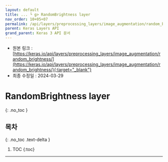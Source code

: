 ```yaml
---
layout: default
title: ... └ g> RandomBrightness layer
nav_order: 10+05+07
permalink: /api/layers/preprocessing_layers/image_augmentation/random_brightness/
parent: Keras Layers API
grand_parent: Keras 3 API 문서
---
```


* 원본 링크 : [https://keras.io/api/layers/preprocessing_layers/image_augmentation/random_brightness/](https://keras.io/api/layers/preprocessing_layers/image_augmentation/random_brightness/){:target="_blank"}
* 최종 수정일 : 2024-03-29

# RandomBrightness layer
{: .no_toc }

## 목차
{: .no_toc .text-delta }

1. TOC
{:toc}

---
